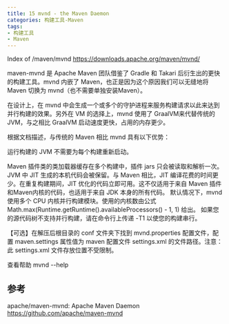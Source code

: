 ```yaml
---
title: 15 mvnd - the Maven Daemon
categories: 构建工具-Maven
tags:
- 构建工具
- Maven
---
```


Index of /maven/mvnd
<https://downloads.apache.org/maven/mvnd/>

maven-mvnd 是 Apache Maven 团队借鉴了 Gradle 和 Takari 后衍生出的更快的构建工具。mvnd 内嵌了 Maven，也正是因为这个原因我们可以无缝地将 Maven 切换为 mvnd（也不需要单独安装Maven）。

在设计上，在 mvnd 中会生成一个或多个的守护进程来服务构建请求以此来达到并行构建的效果。另外在 VM 的选择上，mvnd 使用了 GraalVM来代替传统的 JVM，与之相比 GraalVM 启动速度更快，占用的内存更少。

根据文档描述，与传统的 Maven 相比 mvnd 具有以下优势：

运行构建的 JVM 不需要为每个构建重新启动。

Maven 插件类的类加载器缓存在多个构建中，插件 jars 只会被读取和解析一次。
JVM 中 JIT 生成的本机代码会被保留。与 Maven 相比，JIT 编译花费的时间更少。在重复构建期间，JIT 优化的代码立即可用。这不仅适用于来自 Maven 插件和Maven内核的代码，也适用于来自 JDK 本身的所有代码。
默认情况下，mvnd 使用多个 CPU 内核并行构建模块。使用的内核数由公式 Math.max(Runtime.getRuntime().availableProcessors() - 1, 1) 给出。 如果您的源代码树不支持并行构建，请在命令行上传递 -T1 以使您的构建串行。

【可选】在解压后根目录的 conf 文件夹下找到 mvnd.properties 配置文件，配置 maven.settings 属性值为 maven 配置文件 settings.xml 的文件路径。注意：此 settings.xml 文件存放位置不受限制。

查看帮助
mvnd --help

## 参考

apache/maven-mvnd: Apache Maven Daemon
<https://github.com/apache/maven-mvnd>
